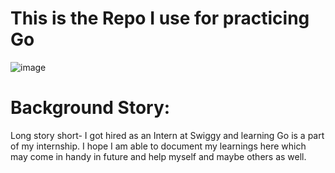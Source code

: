 # This is the Repo I use for practicing Go
![image](https://github.com/user-attachments/assets/f24a5f5c-761a-4d3a-9410-22623c532833)

# Background Story:
Long story short- I got hired as an Intern at Swiggy and learning Go is a part of my internship. I hope I am able to document my learnings here which may come in handy in future and help myself and maybe others as well.
